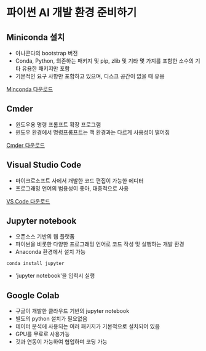 # 파이썬 AI 개발 환경 준비하기

## Miniconda 설치
* 아나콘다의 bootstrap 버전
* Conda, Python, 의존하는 패키지 및 pip, zlib 및 기타 몇 가지를 포함한 소수의 기타 유용한 패키지만 포함
* 기본적인 요구 사항만 포함하고 있으며, 디스크 공간이 없을 때 유용

[Minconda 다운로드](https://docs.conda.io/projects/miniconda/en/latest/)

## Cmder
* 윈도우용 명령 프롬프트 확장 프로그램
* 윈도우 환경에서 명령프롬프트는 맥 환경과는 다르게 사용성이 떨어짐

[Cmder 다운로드](https://cmder.app/)

## Visual Studio Code
* 마이크로소프트 사에서 개발한 코드 편집이 가능한 에디터
* 프로그래밍 언어의 범용성이 좋아, 대중적으로 사용

[VS Code 다운로드](https://code.visualstudio.com/)

## Jupyter notebook
* 오픈소스 기반의 웹 플랫폼
* 파이썬을 비롯한 다양한 프로그래밍 언어로 코드 작성 및 실행하는 개발 환경
* Anaconda 환경에서 설치 가능
```
conda install jupyter
```
* 'jupyter notebook'을 입력시 실행

## Google Colab
* 구글이 개발한 클라우드 기반의 jupyter notebook
* 별도의 python 설치가 필요없음
* 데이터 분석에 사용되는 여러 패키지가 기본적으로 설치되어 있음
* GPU를 무료로 사용가능
* 깃과 연동이 가능하여 협업하며 코딩 가능

